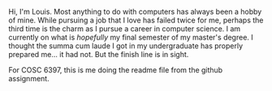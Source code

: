 Hi, I'm Louis.  Most anything to do with computers has always been a hobby of mine.  While pursuing a job that I love has failed twice for me, perhaps the third time
is the charm as I pursue a career in computer science.  I am currently on what is _hopefully_ my final semester of my master's degree.  I thought the summa cum laude I
got in my undergraduate has properly prepared me... it had not.  But the finish line is in sight.

For COSC 6397, this is me doing the readme file from the github assignment.

<!---
rlouisw/rlouisw is a ✨ special ✨ repository because its `README.md` (this file) appears on your GitHub profile.
You can click the Preview link to take a look at your changes.
--->
